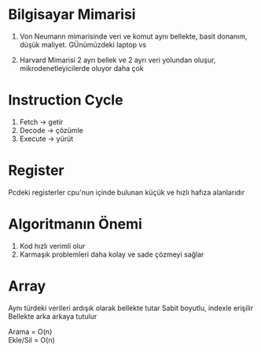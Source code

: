 # Bilgisayar Mimarisi
1) Von Neumann mimarisinde veri ve komut aynı bellekte, basit donanım, düşük maliyet. GÜnümüzdeki laptop vs 

2) Harvard Mimarisi 2 ayrı bellek ve 2 ayrı veri yolundan oluşur, mikrodenetleyicilerde oluyor daha çok

# Instruction Cycle 
1) Fetch -> getir 
2) Decode -> çözümle
3) Execute -> yürüt

# Register
Pcdeki registerler cpu'nun içinde bulunan küçük ve hızlı hafıza alanlarıdır

#  Algoritmanın Önemi

1) Kod hızlı verimli olur
2) Karmaşık problemleri daha kolay ve sade çözmeyi sağlar


# Array

Aynı türdeki verileri ardışık olarak bellekte tutar
Sabit boyutlu, indexle erişilir
Bellekte arka arkaya tutulur

Arama = O(n) <br>
Ekle/Sil = O(n)

